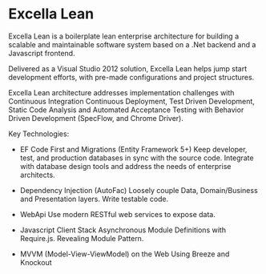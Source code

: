 Excella Lean
============

Excella Lean is a boilerplate lean enterprise architecture for building a scalable and maintainable software system based on a .Net backend and a Javascript frontend. 

Delivered as a Visual Studio 2012 solution, Excella Lean helps jump start development efforts, with pre-made configurations and project structures.

Excella Lean architecture addresses implementation challenges with Continuous Integration Continuous Deployment, Test Driven Development, Static Code Analysis and Automated Acceptance Testing with Behavior Driven Development (SpecFlow, and Chrome Driver).

Key Technologies:
- EF Code First and Migrations (Entity Framework 5+)
  Keep developer, test, and production databases in sync with the source code.
  Integrate with database design tools and address the needs of enterprise architects.
  
- Dependency Injection (AutoFac)
  Loosely couple Data, Domain/Business and Presentation layers.
  Write testable code.
  
- WebApi
  Use modern RESTful web services to expose data.
  
- Javascript Client Stack
  Asynchronous Module Definitions with Require.js.
  Revealing Module Pattern.

- MVVM (Model-View-ViewModel) on the Web
  Using Breeze and Knockout
